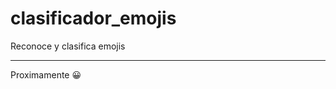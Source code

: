 # clasificador_emojis
Reconoce y clasifica emojis

*********************************************************************************

Proximamente 😀
